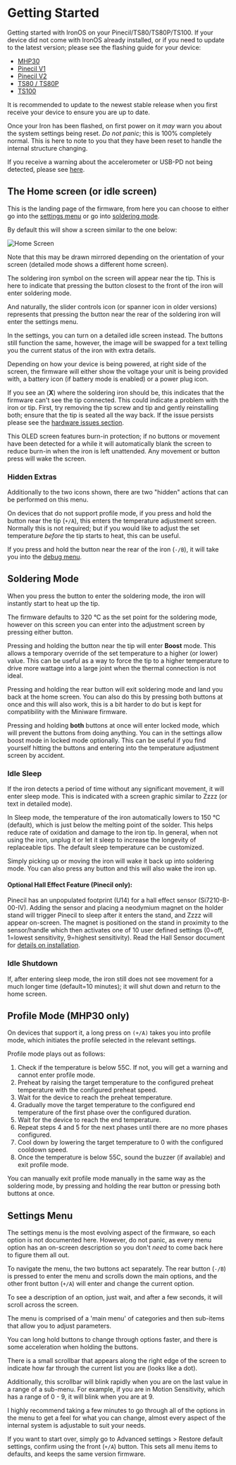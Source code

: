 # Getting Started

Getting started with IronOS on your Pinecil/TS80/TS80P/TS100.
If your device did not come with IronOS already installed, or if you need to update to the latest version; please see the flashing guide for your device:

- [MHP30](https://ralim.github.io/IronOS/Flashing/MHP30)
- [Pinecil V1](https://ralim.github.io/IronOS/Flashing/Pinecil%20V1/)
- [Pinecil V2](https://ralim.github.io/IronOS/Flashing/Pinecil%20V2/)
- [TS80 / TS80P](https://ralim.github.io/IronOS/Flashing/TS80%28P%29/)
- [TS100](https://ralim.github.io/IronOS/Flashing/TS100)

It is recommended to update to the newest stable release when you first receive your device to ensure you are up to date.

Once your Iron has been flashed, on first power on it _may_ warn you about the system settings being reset.
_Do not panic_; this is 100% completely normal. This is here to note to you that they have been reset to handle the internal structure changing.

If you receive a warning about the accelerometer or USB-PD not being detected, please see [here](https://ralim.github.io/IronOS/HardwareIssues/).

## The Home screen (or idle screen)

This is the landing page of the firmware, from here you can choose to either go into the [settings menu](#Settings-Menu) or go into [soldering mode](#Soldering-Mode).

By default this will show a screen similar to the one below:

![Home Screen](https://raw.githubusercontent.com/Ralim/IronOS/dev/Documentation/images/HomeScreen.png)

Note that this may be drawn mirrored depending on the orientation of your screen (detailed mode shows a different home screen).

The soldering iron symbol on the screen will appear near the tip. This is here to indicate that pressing the button closest to the front of the iron will enter soldering mode.

And naturally, the slider controls icon (or spanner icon in older versions) represents that pressing the button near the rear of the soldering iron will enter the settings menu.

In the settings, you can turn on a detailed idle screen instead. The buttons still function the same, however, the image will be swapped for a text telling you the current status of the iron with extra details.

Depending on how your device is being powered, at right side of the screen, the firmware will either show the voltage your unit is being provided with, a battery icon (if battery mode is enabled) or a power plug icon.

If you see an (**X**) where the soldering iron should be, this indicates that the firmware can't see the tip connected. This could indicate a problem with the iron or tip. First, try removing the tip screw and tip and gently reinstalling both; ensure that the tip is seated all the way back. If the issue persists please see the [hardware issues section](https://ralim.github.io/IronOS/HardwareIssues/).

This OLED screen features burn-in protection; if no buttons or movement have been detected for a while it will automatically blank the screen to reduce burn-in when the iron is left unattended. Any movement or button press will wake the screen.

### Hidden Extras

Additionally to the two icons shown, there are two "hidden" actions that can be performed on this menu.

On devices that do not support profile mode, if you press and hold the button near the tip (`+/A`), this enters the temperature adjustment screen. Normally this is not required; but if you would like to adjust the set temperature _before_ the tip starts to heat, this can be useful.

If you press and hold the button near the rear of the iron (`-/B`), it will take you into the [debug menu](https://ralim.github.io/IronOS/DebugMenu/).

## Soldering Mode

When you press the button to enter the soldering mode, the iron will instantly start to heat up the tip.

The firmware defaults to 320 °C as the set point for the soldering mode, however on this screen you can enter into the adjustment screen by pressing either button.

Pressing and holding the button near the tip will enter **Boost** mode. This allows a temporary override of the set temperature to a higher (or lower) value. This can be useful as a way to force the tip to a higher temperature to drive more wattage into a large joint when the thermal connection is not ideal.

Pressing and holding the rear button will exit soldering mode and land you back at the home screen. You can also do this by pressing both buttons at once and this will also work, this is a bit harder to do but is kept for compatibility with the Miniware firmware.

Pressing and holding **both** buttons at once will enter locked mode, which will prevent the buttons from doing anything. You can in the settings allow boost mode in locked mode optionally. This can be useful if you find yourself hitting the buttons and entering into the temperature adjustment screen by accident.

### Idle Sleep

If the iron detects a period of time without any significant movement, it will enter sleep mode. This is indicated with a screen graphic similar to Zzzz (or text in detailed mode).

In Sleep mode, the temperature of the iron automatically lowers to 150 °C (default), which is just below the melting point of the solder. This helps reduce rate of oxidation and damage to the iron tip. In general, when not using the iron, unplug it or let it sleep to increase the longevity of replaceable tips. The default sleep temperature can be customized.

Simply picking up or moving the iron will wake it back up into soldering mode. You can also press any button and this will also wake the iron up.

#### Optional Hall Effect Feature (Pinecil only):

Pinecil has an unpopulated footprint (U14) for a hall effect sensor (Si7210-B-00-IV). Adding the sensor and placing a neodymium magnet on the holder stand will trigger Pinecil to sleep after it enters the stand, and Zzzz will appear on-screen. The magnet is positioned on the stand in proximity to the sensor/handle which then activates one of 10 user defined settings (0=off, 1=lowest sensitivity, 9=highest sensitivity). Read the Hall Sensor document for [details on installation](https://ralim.github.io/IronOS/HallSensor/).

### Idle Shutdown

If, after entering sleep mode, the iron still does not see movement for a much longer time (default=10 minutes); it will shut down and return to the home screen.

## Profile Mode (MHP30 only)

On devices that support it, a long press on `(+/A)` takes you into profile mode, which initiates the profile selected in the relevant settings.

Profile mode plays out as follows:

1. Check if the temperature is below 55C. If not, you will get a warning and cannot enter profile mode.
2. Preheat by raising the target temperature to the configured preheat temperature with the configured preheat speed.
3. Wait for the device to reach the preheat temperature.
4. Gradually move the target temperature to the configured end temperature of the first phase over the configured duration. 
5. Wait for the device to reach the end temperature. 
6. Repeat steps 4 and 5 for the next phases until there are no more phases configured.
7. Cool down by lowering the target temperature to 0 with the configured cooldown speed. 
8. Once the temperature is below 55C, sound the buzzer (if available) and exit profile mode. 

You can manually exit profile mode manually in the same way as the soldering mode, by pressing and holding the rear button or pressing both buttons at once.

## Settings Menu

The settings menu is the most evolving aspect of the firmware, so each option is not documented here. However, do not panic, as every menu option has an on-screen description so you don't _need_ to come back here to figure them all out.

To navigate the menu, the two buttons act separately.
The rear button (`-/B`) is pressed to enter the menu and scrolls down the main options, and the other front button (`+/A`) will enter and change the current option.

To see a description of an option, just wait, and after a few seconds, it will scroll across the screen.

The menu is comprised of a 'main menu' of categories and then sub-items that allow you to adjust parameters.

You can long hold buttons to change through options faster, and there is some acceleration when holding the buttons.

There is a small scrollbar that appears along the right edge of the screen to indicate how far through the current list you are (looks like a dot).

Additionally, this scrollbar will blink rapidly when you are on the last value in a range of a sub-menu. For example, if you are in Motion Sensitivity, which has a range of 0 - 9, it will blink when you are at 9.

I highly recommend taking a few minutes to go through all of the options in the menu to get a feel for what you can change, almost every aspect of the internal system is adjustable to suit your needs.

If you want to start over, simply go to Advanced settings > Restore default settings, confirm using the front (`+/A`) button. This sets all menu items to defaults, and keeps the same version firmware.
